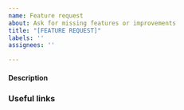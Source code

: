 ```yaml
---
name: Feature request
about: Ask for missing features or improvements
title: "[FEATURE REQUEST]"
labels: ''
assignees: ''

---
```


#### Description

<!-- Please describe your use case, why you need this feature and why this
feature is important for this project. -->

### Useful links

<!-- Please include links to any documentation that you think is useful. -->
<!-- Thanks for contributing! -->
